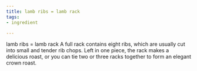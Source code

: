 ```yaml
---
title: lamb ribs = lamb rack
tags:
- ingredient

---
```

lamb ribs = lamb rack A full rack contains eight ribs, which are usually cut into small and tender rib chops. Left in one piece, the rack makes a delicious roast, or you can tie two or three racks together to form an elegant crown roast.
